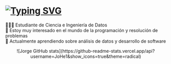 <h1 align="left">
  <a href="https://git.io/typing-svg"><img src="https://readme-typing-svg.demolab.com?font=Fira+Code&size=30&pause=1000&random=false&width=435&lines=Hola+Mundo%F0%9F%91%8B;Soy+Jorge+Lorenzo!" alt="Typing SVG" /></a>
</h1>

👩🏻‍💻 Estudiante de Ciencia e Ingeniería de Datos  
🌱 Estoy muy interesado en el mundo de la programación y resolución de problemas  
💭 Actualmente aprendiendo sobre análisis de datos y desarrollo de software

<div align="center">
  ![Jorge GitHub stats](https://github-readme-stats.vercel.app/api?username=JoHe1&show_icons=true&theme=radical)
</div>

